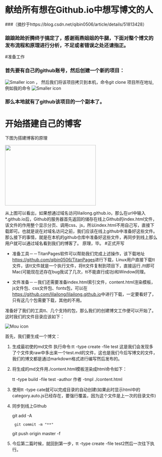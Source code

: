 # 献给所有想在Github.io中想写博文的人

###（摘抄于https://blog.csdn.net/qibin0506/article/details/51813428）
### 踉踉跄跄折腾终于搞定了，感谢雨燕姐姐的牛腿，下面对整个博文的发布流程和原理进行分析，不足或者错误之处还请指正。

#准备工作
### 首先要有自己的github账号，然后创建一个新的项目：
![Smaller icon](http://lilailong.github.io/picture/1.png) ，
然后我们将该项目拷贝到本机，命令git clone 项目所在地址,例如我的命令
![Smaller icon](http://lilailong.github.io/picture/2.png) 
### 那么本地就有了github该项目的一个副本了。

# 开始搭建自己的博客
下图为搭建博客的原理

 <img src="http://lilailong.github.io/picture/3.png" style="align:center;height:200px;width:300px;" />

从上图可以看出，如果想通过域名访问lilailong.github.io，那么在url中输入*.github.io后，Github的服务器首先返回的储存在线上Github的index.html文件，该文件的作用整个显示分页、调用css、js，所以index.html不用自己写，直接下载即可。也就是说在对域名访问之前，我们应该在线上github中准备好这些文件。
那么接下的事情，就是在本机的github仓库中准备好这些文件，再同步到线上那么用户就可以通过域名看到我们的博客了。
原理，毕。
#正式开写


* 准备工具－－TitanPages软件可以帮助我们完成上述操作，该下载地址<https://github.com/qibin0506/TitanPages>进行下载，Linux用户直接下载tt文件，该tt文件就是一个执行文件，将tt文件复制到项目下，直接运行./tt即可 Mac(可能现在还存在bug我试了几次，tt不能直行成功)和Window同理。

* 文件准备－－我们还需要准备index.html索引文件，content.html渲染模板，js文件包、css文件包、fonts包，可以在<https://github.com/lilailong/lilailong.github.io>中进行下载，一定要看好了，只有这几个包需要下载，其他的不用。

准备好了我们的工具tt、几个支持的包，那么我们的创建博文工作便可以开始了。
这时我们的文件目录应该如下：

![Mou icon](http://lilailong.github.io/picture/4.png)

首先，我们要生成一个博文：

1. 生成最初使的md文件
执行命令:tt -type create -file test
这是我们会发现多了个文件夹raw中多出来一个test.md的文件，这也是我们今后写博文的文件，我们的博文都是通过markdown格式进行编写然后发布的。

2. 将生成的md文件用./content.html模板渲染成html命令如下：

   tt -type build -file test -author 作者 -tmpl ./content.html

3. 使用tt -type cate就可以完成目录的自动创建(如果此时显示html中的category.auto.js已经存在，要强行覆盖，因为这个文件是上一次的目录文件)

4. 同步到线上Github

	git add -A
	
        git commit -m "**"
    
	git push origin master -f

5. 今后第二篇时候，就回到第一步，tt -type create -file test2然后一次往下执行。

  
